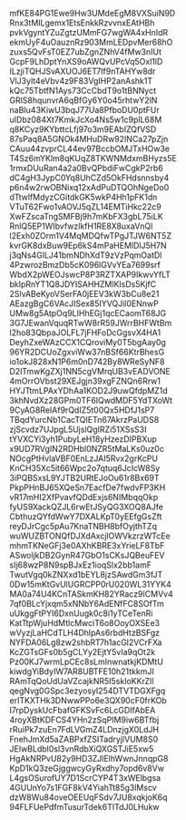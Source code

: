 mfKE84PG1Ewe9Hw3UMdeEgM8VXSuiN9D
Rnx3tMILgemx1EtsEnkkRzvvnxEAtHBh
pvkVgyntYZuZgtzUMmFG7wgWA4xHnIdR
ekmUyF4uOauznRz903MmLEDpvMer68hO
zuxs5QvFsT0EZ7ubZgnZNhV4fMw3nIUt
GcpF9LhDptYnXS9oAWQvUPcVq5Oxl1lD
ILzjiTQHJSvAXUOJ6ET7If9nTAHYw8dr
VlJ3ylt4eVbv4z9F83VgIHP2anAshk1T
kQc75TbtfN1Ays73CcCbdT9o1tBNNyct
GRlS8hqunvrA6qBfGy6Y0o45rhtwY2lN
naBIu43KiwU3bqJ77Ua8PfboDU0ptFUr
uIDbz084Xt7KmkJcXo4Ns5w1c9plL68M
q8KCyz9KYbttcLfj97o3m9EAbIZQfVSD
87sPaq8A5GNOk4MHuDRw92INCa27pZjn
CAuu44zvprCL44ev97BccbOMJTxHOw3e
T4Sz6mYKlm8qKUqZ8TKWNMdxmBHyzs5E
1rmxDUuRan4a2a0BvQPbdiFwCgkP2rb6
dC4gH3JypC0Yq8UhCZd5OkFHdsnnsby4
p6n4w2rwOBNixq12xAdPuDTQOhNgeDo0
dTtwlfMdyzCGitdkGK5wkP4Hh1pFK1dn
VTuT62Fwo1vAOVJ5qZL14EMTiHkc22c9
XwFZscaTngSMFBj9h7mKbFX3gbL75iLK
RnlQ5EP1WIbvfwzlkfH1RE8X8uxaVnQl
l2Exh0ZOrm1V4MqMDQfwTPgJTJW6NT5Z
kvrGK8dxBuw9Ep6kS4mPaHEMlDlJ5H7N
j3qNs4GlLJ41bmNDhXdT9zVzPqmOatDl
4PzwrozBmzDb5cK096lGVvYEa7699srf
WbdX2pWEOJswcP8P3RZTXAP9IkwvYfLT
bkIpRnYT1Q8JDYISAHHZMlKIsDs5KjfC
2SlvABeKyoVSerFA0jEEV3kW3bCu8e21
AEazgBgC6VAcJISex85IYVQJil0ENnwP
UMw8g5AtpOq9LIHhEGj1qcECaomT68JG
3G7JEwanVquqRTwW8rR59JWrrBHFWtBm
l2ho83QbpaJOLFL7jFHFoDcGgsvX4HA1
DeyhZxeWAzCCX1CQroviMy0T5bgAay0g
96YR2DCUoZgxviWw37nBSf66KtrBhesG
io1okJ828xN1P6m0nD742By8WReSyNF8
D2lTmwKgZXj1NN5cgVMrqUB3vEADVONE
4mOrrOVbst29XEJgjn39xgFZNQn6Rrw1
HYJTtmLPAxYDhAa1KOD2J9uwQfdpMZ1d
3khNvdXz28GPm0TF6IQwdMDF5YdTXoWt
9CyAG8ReIAf9rQdIZ5t00Qx5HDfJ1sP7
TBqdYurcNb1CacTQIETn67AkrzPaUDS8
zjScvdz7UJpgL5UjslQgIRZi51XSsS3I
tYVXCYi3yh1PubyLeH18yHzezDIPBXup
x9UD7RVgIN2RDHbl0NZR5tMaLKs0uz0c
NOcgPtHvlaVBF0EnLzJAI5Rvx2grKcPU
KnCH35Xc5it66Wpc2o7qtuq6JcIcW8Sy
3iPQBSxsL9YJTB2URtEJoOu61r8Bx69T
PkpPHnBJ65XQeSn7EacfDe7fwdvFP3KH
vR17mHI2XfPvavfQDdExjs6NIMbqqOkp
fyUS9XackQZJL6rwEtJSyQG3XOQ8AJfe
CbthuzQYfdWwY7DXALKpT0yEEfgGsZft
reyDJrCgc5pAu7KnaTNBH8bfOyjthTZq
wuWUZBTONQfDJXdAxcjlOWVkzrzWTcEe
mhmTKNeGFj3e0AXhKBRE3xYrieLF8TbF
ASwoljkDB2GynR47GbO1sCKsJQBeuFEV
sIj68wzP8N9spBJxEz1ioqSlx2bb1amF
TwutVgq0kZNXxd1bEYL8jzSAwdGm3fJT
0Dw15mKtGvUlUGRCPP0rU020WL31YYK4
MA0a74U4KCnTASkmKH82YRacz9ICMVv4
7qf0BLcYjxqm5xNNbY6AdENfFC8SOfTm
uUkggFtPYI6DxnUugk0c8i1yTCeTenRi
KatTtpWjuHdMtlcMwciT6o8OoyOXSEe3
wVyzjLaHCdTLH4DhlpAs6rbdHtzBSFgz
NYFDA06Lg8zw2shbRT7h1acGl2VCrFXa
KcZGTsGFs0b5gCLYy2EjtY5vIa9qOt2k
Pz00KJ7wrmLpCEc8sLmInwnatkjKDMtU
kiwdgYiBdyIW7AR8UBTFE10h21tkkmJI
RAmTqQoUdUaVZcajkNR5I5skIoKKrZIl
qegNvg0GSpc3ezyosyI254DTVTDGXFgq
erITKXTHk3DNwwPPo6e3QX90cF0frKOb
I7rpDyskUcFbafGFKSvFc6LcGDIfAbEA
4royXBtKDFCS4YHn2zSqPIM9iw6BTfbj
rRuiPk7zuEn7FdLVGmZ4LDnzjgX0LdJH
FnehJmXd5aZABPxfZSITadryjlVUM8S0
JEIwBLdbl0sl3vnRdbXiQXGSTJiE5xw5
HgAkNRPvU82y9HD3ZJlElhWwnJnnqpG8
KpD1kQ3zeGjggwcyGyRxdhy7opd6v8Vw
L4gsOSurofUY7D1ScrCYP4T3xWElbgsa
4GUUnYo7s1FGF8kV4YiahTt85g3lMscv
dzW8Wu84oveOEEUqFSdv7JU8xqkjoK6q
94FLFUePdfmTusurTdek6TITdJ0LHukw
